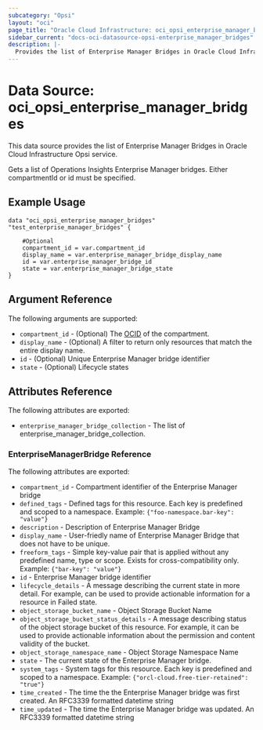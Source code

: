 ```yaml
---
subcategory: "Opsi"
layout: "oci"
page_title: "Oracle Cloud Infrastructure: oci_opsi_enterprise_manager_bridges"
sidebar_current: "docs-oci-datasource-opsi-enterprise_manager_bridges"
description: |-
  Provides the list of Enterprise Manager Bridges in Oracle Cloud Infrastructure Opsi service
---
```


# Data Source: oci_opsi_enterprise_manager_bridges
This data source provides the list of Enterprise Manager Bridges in Oracle Cloud Infrastructure Opsi service.

Gets a list of Operations Insights Enterprise Manager bridges. Either compartmentId or id must be specified.


## Example Usage

```hcl
data "oci_opsi_enterprise_manager_bridges" "test_enterprise_manager_bridges" {

	#Optional
	compartment_id = var.compartment_id
	display_name = var.enterprise_manager_bridge_display_name
	id = var.enterprise_manager_bridge_id
	state = var.enterprise_manager_bridge_state
}
```

## Argument Reference

The following arguments are supported:

* `compartment_id` - (Optional) The [OCID](https://docs.cloud.oracle.com/iaas/Content/General/Concepts/identifiers.htm) of the compartment.
* `display_name` - (Optional) A filter to return only resources that match the entire display name.
* `id` - (Optional) Unique Enterprise Manager bridge identifier
* `state` - (Optional) Lifecycle states


## Attributes Reference

The following attributes are exported:

* `enterprise_manager_bridge_collection` - The list of enterprise_manager_bridge_collection.

### EnterpriseManagerBridge Reference

The following attributes are exported:

* `compartment_id` - Compartment identifier of the Enterprise Manager bridge
* `defined_tags` - Defined tags for this resource. Each key is predefined and scoped to a namespace. Example: `{"foo-namespace.bar-key": "value"}` 
* `description` - Description of Enterprise Manager Bridge
* `display_name` - User-friedly name of Enterprise Manager Bridge that does not have to be unique.
* `freeform_tags` - Simple key-value pair that is applied without any predefined name, type or scope. Exists for cross-compatibility only. Example: `{"bar-key": "value"}` 
* `id` - Enterprise Manager bridge identifier
* `lifecycle_details` - A message describing the current state in more detail. For example, can be used to provide actionable information for a resource in Failed state.
* `object_storage_bucket_name` - Object Storage Bucket Name
* `object_storage_bucket_status_details` - A message describing status of the object storage bucket of this resource. For example, it can be used to provide actionable information about the permission and content validity of the bucket.
* `object_storage_namespace_name` - Object Storage Namespace Name
* `state` - The current state of the Enterprise Manager bridge.
* `system_tags` - System tags for this resource. Each key is predefined and scoped to a namespace. Example: `{"orcl-cloud.free-tier-retained": "true"}` 
* `time_created` - The time the the Enterprise Manager bridge was first created. An RFC3339 formatted datetime string
* `time_updated` - The time the Enterprise Manager bridge was updated. An RFC3339 formatted datetime string


